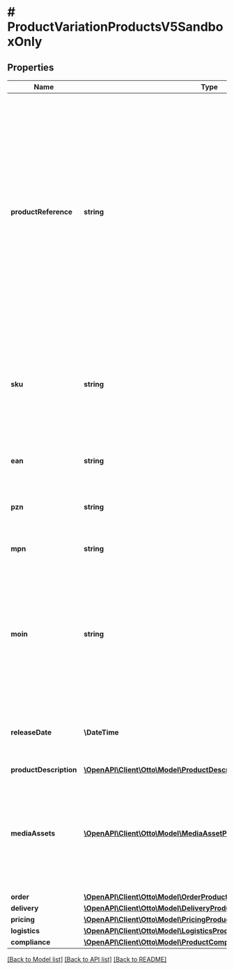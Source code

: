 # # ProductVariationProductsV5SandboxOnly

## Properties

Name | Type | Description | Notes
------------ | ------------- | ------------- | -------------
**productReference** | **string** | The productReference groups all variations, that you want to combine into one product. This is not visible to the customer. The productReference can be freely assigned and may consist of maximum 50 characters. You can only use the productReference once within your product catalog. You should therefore use a value that makes sense for all variations of the product and does not refer to any specifics of a particular variation. You will find the product reference, for example, in the product overview in the portal. |
**sku** | **string** | Identifier for a product variation, provided by the partner, must be unique for a partner. It is mandatory, may consist of a maximum of 50 characters and must not contain leading or trailing spaces or non-printable Unicode control characters. |
**ean** | **string** | External identifier of a product, must be unique in a partner assortment, must not start with a 2. |
**pzn** | **string** | Pharmazentralnummer, a german standard for identifying pharmaceutical products. | [optional]
**mpn** | **string** | Manufacturer part number, may consist of a maximum of 50 characters. | [optional]
**moin** | **string** | Is an identifier, generated by the OTTO marketplace, for a product variation together with the associated content. Is used in the context of \&quot;Wettbewerb am Artikel\&quot; to confirm the content of the existing variation and its correctness and to put the own offer live for this variation. | [optional]
**releaseDate** | **\DateTime** | ISO8601 Date (e.g. 2024-08-01T08:00:00+0100) on which the product is released by the manufacturer, e.g. computer games. | [optional]
**productDescription** | [**\OpenAPI\Client\Otto\Model\ProductDescriptionProductsV5SandboxOnly**](ProductDescriptionProductsV5SandboxOnly.md) |  |
**mediaAssets** | [**\OpenAPI\Client\Otto\Model\MediaAssetProductsV5SandboxOnly[]**](MediaAssetProductsV5SandboxOnly.md) | A list of media assets describing this product variation. Currently these may only be static images of the types JPG or PNG with a RGB color space. Furthermore the images have to have a minimum size of 500 x 1000 pixel and a maximum width of 4500 pixel. |
**order** | [**\OpenAPI\Client\Otto\Model\OrderProductsV5SandboxOnly**](OrderProductsV5SandboxOnly.md) |  | [optional]
**delivery** | [**\OpenAPI\Client\Otto\Model\DeliveryProductsV5SandboxOnly**](DeliveryProductsV5SandboxOnly.md) |  | [optional]
**pricing** | [**\OpenAPI\Client\Otto\Model\PricingProductsV5SandboxOnly**](PricingProductsV5SandboxOnly.md) |  |
**logistics** | [**\OpenAPI\Client\Otto\Model\LogisticsProductsV5SandboxOnly**](LogisticsProductsV5SandboxOnly.md) |  | [optional]
**compliance** | [**\OpenAPI\Client\Otto\Model\ProductComplianceProductsV5SandboxOnly**](ProductComplianceProductsV5SandboxOnly.md) |  |

[[Back to Model list]](../../README.md#models) [[Back to API list]](../../README.md#endpoints) [[Back to README]](../../README.md)
